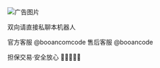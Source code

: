 
<img src="https://github.com/user-attachments/assets/f5dc5acc-8630-481e-83c3-1cca3e4f20a9" alt="广告图片">



双向请直接私聊本机器人

官方客服 @booancomcode
售后客服 @booancode

担保交易·安全放心
🌟🌈🌝🐳🍗


